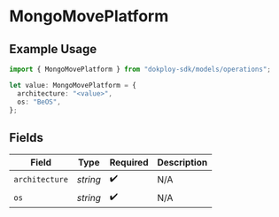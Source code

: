 # MongoMovePlatform

## Example Usage

```typescript
import { MongoMovePlatform } from "dokploy-sdk/models/operations";

let value: MongoMovePlatform = {
  architecture: "<value>",
  os: "BeOS",
};
```

## Fields

| Field              | Type               | Required           | Description        |
| ------------------ | ------------------ | ------------------ | ------------------ |
| `architecture`     | *string*           | :heavy_check_mark: | N/A                |
| `os`               | *string*           | :heavy_check_mark: | N/A                |